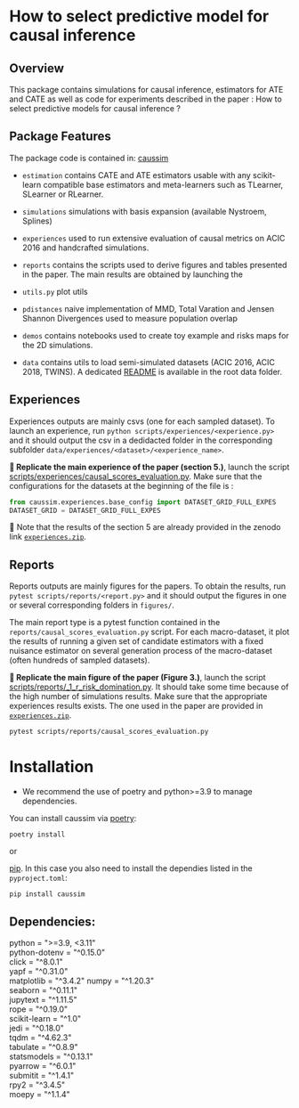 How to select predictive model for causal inference
===================================================

Overview
--------
This package contains simulations for causal inference, estimators for ATE and
CATE as well as code for experiments described in the paper : How to select
predictive models for causal inference ? 

Package Features
----------------

The package code is contained in: [caussim](caussim/)

- `estimation` contains CATE and ATE estimators usable with any scikit-learn compatible base estimators and meta-learners such as TLearner, SLearner or RLearner.
- `simulations` simulations with basis expansion (available Nystroem, Splines)
- `experiences` used to run extensive evaluation of causal metrics on ACIC 2016
  and handcrafted simulations.
- `reports` contains the scripts used to derive figures and tables presented in
  the paper. The main results are obtained by launching the 
- `utils.py` plot utils
- `pdistances` naive implementation of MMD, Total Varation and Jensen Shannon Divergences used to measure population overlap

- `demos` contains notebooks used to create toy example and risks maps for the 2D simulations.
- `data` contains utils to load semi-simulated datasets (ACIC 2016, ACIC 2018,
  TWINS). A dedicated [README](data/README.md) is
  available in the root data folder.


Experiences
----------

Experiences outputs are mainly csvs (one for each sampled dataset). To launch an experience, run `python scripts/experiences/<experience.py>` and it should output the csv in a dedidacted folder in the corresponding subfolder `data/experiences/<dataset>/<experience_name>`.

**🔎 Replicate the main experience of the paper (section 5.)**, launch the script
[scripts/experiences/causal_scores_evaluation.py](scripts/experiences/causal_scores_evaluation.py). 
Make sure that the configurations for the datasets at the beginning of the file
is : 

```python
from caussim.experiences.base_config import DATASET_GRID_FULL_EXPES
DATASET_GRID = DATASET_GRID_FULL_EXPES
```

📢 Note that the results of the section 5 are already provided in the zenodo link [`experiences.zip`]([data/experiences.zip](https://zenodo.org/records/13765465?token=eyJhbGciOiJIUzUxMiJ9.eyJpZCI6ImJmNTFlOWNjLTUxOTYtNGFjNS04YjVjLTIyZWFjMmNhZjQyMyIsImRhdGEiOnt9LCJyYW5kb20iOiJlOTZjZGE4ZmQzNDFkMWUxNTJhYzI0YWI1ZjUxNGViMyJ9.vPuJgBw0A0w02InS9ovWRShKUGTDk4w6k2uwYBZklRiC-p7hlVvZOOyvpg6wsJ6T5MBW30vUCsL_UdBSCmmFMw)).

Reports
-------

Reports outputs are mainly figures for the papers. To obtain the results, run `pytest scripts/reports/<report.py>` and it should output the figures in one or several corresponding folders in `figures/`.

The main report type is a pytest function contained in the `reports/causal_scores_evaluation.py` script. For each macro-dataset, it plot the results of running a given set of candidate estimators with a fixed nuisance estimator on several generation process of the macro-dataset (often hundreds of sampled datasets). 

**🔎 Replicate the main figure of the paper (Figure 3.)**, launch the script
[scripts/reports/_1_r_risk_domination.py](scripts/reports/_1_r_risk_domination.py).
It should take some time because of the high number of simulations results. Make
sure that the appropriate experiences results exists. The one used in the paper
are provided in [`experiences.zip`](data/experiences.zip).

```
pytest scripts/reports/causal_scores_evaluation.py
```

Installation
============

- We recommend the use of poetry and python>=3.9 to manage dependencies. 

You can install caussim via 
[poetry](https://python-poetry.org/):
 ```shell script
poetry install
```

or

[pip](https://pip.pypa.io/). In this case you also need to install the dependies listed in the `pyproject.toml`:
 ```shell script
pip install caussim
```

Dependencies: 
------------

python = ">=3.9, <3.11"  
python-dotenv = "^0.15.0"  
click = "^8.0.1"  
yapf = "^0.31.0"  
matplotlib = "^3.4.2"
numpy = "^1.20.3"  
seaborn = "^0.11.1"  
jupytext = "^1.11.5"  
rope = "^0.19.0"  
scikit-learn = "^1.0"  
jedi = "^0.18.0"  
tqdm = "^4.62.3"  
tabulate = "^0.8.9"  
statsmodels = "^0.13.1"  
pyarrow = "^6.0.1"  
submitit = "^1.4.1"  
rpy2 = "^3.4.5"  
moepy = "^1.1.4"  

